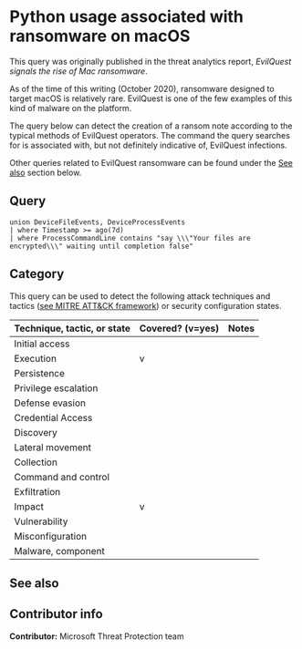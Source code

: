 # Python usage associated with ransomware on macOS

This query was originally published in the threat analytics report, *EvilQuest signals the rise of Mac ransomware*.

As of the time of this writing (October 2020), ransomware designed to target macOS is relatively rare. EvilQuest is one of the few examples of this kind of malware on the platform.

The query below can detect the creation of a ransom note according to the typical methods of EvilQuest operators. The command the query searches for is associated with, but not definitely indicative of, EvilQuest infections.

Other queries related to EvilQuest ransomware can be found under the [See also](#see-also) section below.

## Query

```kusto
union DeviceFileEvents, DeviceProcessEvents  
| where Timestamp >= ago(7d)  
| where ProcessCommandLine contains "say \\\"Your files are encrypted\\\" waiting until completion false"
```

## Category

This query can be used to detect the following attack techniques and tactics ([see MITRE ATT&CK framework](https://attack.mitre.org/)) or security configuration states.

| Technique, tactic, or state | Covered? (v=yes) | Notes |
|-|-|-|
| Initial access |  |  |
| Execution | v |  |
| Persistence |  |  |
| Privilege escalation |  |  |
| Defense evasion |  |  |
| Credential Access |  |  |
| Discovery |  |  |
| Lateral movement |  |  |
| Collection |  |  |
| Command and control |  |  |
| Exfiltration |  |  |
| Impact | v |  |
| Vulnerability |  |  |
| Misconfiguration |  |  |
| Malware, component |  |  |

## See also

## Contributor info

**Contributor:** Microsoft Threat Protection team
